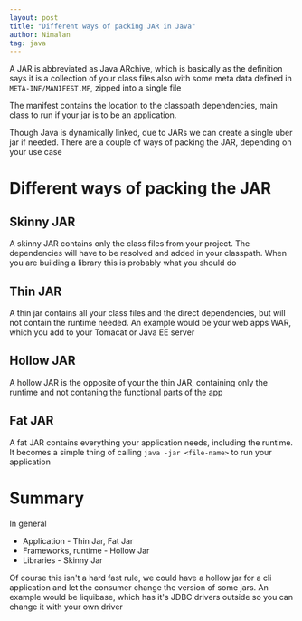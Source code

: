 ```yaml
---
layout: post
title: "Different ways of packing JAR in Java"
author: Nimalan
tag: java
---
```


A JAR is abbreviated as Java ARchive, which is basically as the definition says it is a collection
 of your class files also with some meta data defined in `META-INF/MANIFEST.MF`, zipped into a single file

The manifest contains the location to the classpath dependencies, main class to run if your jar is to be an
 application.

Though Java is dynamically linked, due to JARs we can create a single uber jar if needed. There are a couple of ways
of packing the JAR, depending on your use case

# Different ways of packing the JAR

## Skinny JAR

A skinny JAR contains only the class files from your project. The dependencies will have to be resolved and added
in your classpath. When you are building a library this is probably what you should do

## Thin JAR

A thin jar contains all your class files and the direct dependencies, but will not contain the runtime needed. An example would
be your web apps WAR, which you add to your Tomacat or Java EE server


## Hollow JAR

A hollow JAR is the opposite of your the thin JAR, containing only the runtime and not contaning the functional parts of the app

## Fat JAR

A fat JAR contains everything your application needs, including the runtime. It becomes a simple thing of calling `java -jar <file-name>` to run
your application

# Summary

In general
- Application - Thin Jar, Fat Jar
- Frameworks, runtime - Hollow Jar
- Libraries - Skinny Jar

Of course this isn't a hard fast rule, we could have a hollow jar for a cli application and let the consumer change the version of some jars.
An example would be liquibase, which has it's JDBC drivers outside so you can change it with your own driver
